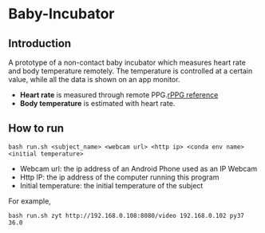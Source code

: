 # Baby-Incubator
## Introduction
A prototype of a non-contact baby incubator which measures heart rate and body temperature remotely. The temperature is controlled at a certain value, while all the data is shown on an app monitor.
* **Heart rate** is measured through remote PPG.[rPPG reference](https://github.com/thearn/webcam-pulse-detector)
* **Body temperature** is estimated with heart rate.

## How to run
```
bash run.sh <subject_name> <webcam url> <http ip> <conda env name> <initial temperature>
```
* Webcam url: the ip address of an Android Phone used as an IP Webcam
* Http IP: the ip address of the computer running this program
* Initial temperature: the initial temperature of the subject

For example,
```
bash run.sh zyt http://192.168.0.108:8080/video 192.168.0.102 py37 36.0
```
